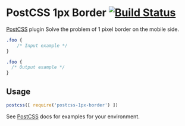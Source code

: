 # PostCSS 1px Border [![Build Status][ci-img]][ci]

[PostCSS] plugin Solve the problem of 1 pixel border on the mobile side.

[PostCSS]: https://github.com/postcss/postcss
[ci-img]:  https://travis-ci.org/lihaonan/postcss-1px-border.svg
[ci]:      https://travis-ci.org/lihaonan/postcss-1px-border

```css
.foo {
    /* Input example */
}
```

```css
.foo {
  /* Output example */
}
```

## Usage

```js
postcss([ require('postcss-1px-border') ])
```

See [PostCSS] docs for examples for your environment.
